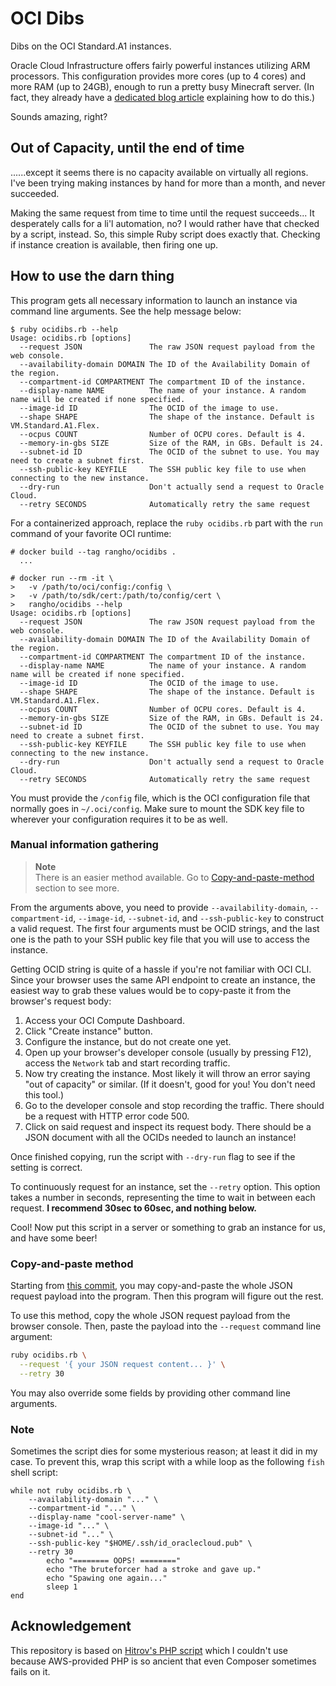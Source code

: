 # OCI Dibs

Dibs on the OCI Standard.A1 instances.

Oracle Cloud Infrastructure offers fairly powerful instances utilizing ARM processors.
This configuration provides more cores (up to 4 cores) and more RAM (up to 24GB), enough to run a pretty busy Minecraft server.
(In fact, they already have a [dedicated blog article](https://blogs.oracle.com/developers/post/how-to-set-up-and-run-a-really-powerful-free-minecraft-server-in-the-cloud) explaining how to do this.)

Sounds amazing, right?


## Out of Capacity, until the end of time

......except it seems there is no capacity available on virtually all regions.
I've been trying making instances by hand for more than a month, and never succeeded.

Making the same request from time to time until the request succeeds...
It desperately calls for a li'l automation, no? I would rather have that checked
by a script, instead.
So, this simple Ruby script does exactly that. Checking if instance creation is
available, then firing one up.

## How to use the darn thing

This program gets all necessary information to launch an instance via command
line arguments.
See the help message below:

```
$ ruby ocidibs.rb --help
Usage: ocidibs.rb [options]
  --request JSON               The raw JSON request payload from the web console.
  --availability-domain DOMAIN The ID of the Availability Domain of the region.
  --compartment-id COMPARTMENT The compartment ID of the instance.
  --display-name NAME          The name of your instance. A random name will be created if none specified.
  --image-id ID                The OCID of the image to use.
  --shape SHAPE                The shape of the instance. Default is VM.Standard.A1.Flex.
  --ocpus COUNT                Number of OCPU cores. Default is 4.
  --memory-in-gbs SIZE         Size of the RAM, in GBs. Default is 24.
  --subnet-id ID               The OCID of the subnet to use. You may need to create a subnet first.
  --ssh-public-key KEYFILE     The SSH public key file to use when connecting to the new instance.
  --dry-run                    Don't actually send a request to Oracle Cloud.
  --retry SECONDS              Automatically retry the same request
```

For a containerized approach, replace the `ruby ocidibs.rb` part with the `run`
command of your favorite OCI runtime:

```
# docker build --tag rangho/ocidibs .
  ...

# docker run --rm -it \
>   -v /path/to/oci/config:/config \
>   -v /path/to/sdk/cert:/path/to/config/cert \
>   rangho/ocidibs --help
Usage: ocidibs.rb [options]
  --request JSON               The raw JSON request payload from the web console.
  --availability-domain DOMAIN The ID of the Availability Domain of the region.
  --compartment-id COMPARTMENT The compartment ID of the instance.
  --display-name NAME          The name of your instance. A random name will be created if none specified.
  --image-id ID                The OCID of the image to use.
  --shape SHAPE                The shape of the instance. Default is VM.Standard.A1.Flex.
  --ocpus COUNT                Number of OCPU cores. Default is 4.
  --memory-in-gbs SIZE         Size of the RAM, in GBs. Default is 24.
  --subnet-id ID               The OCID of the subnet to use. You may need to create a subnet first.
  --ssh-public-key KEYFILE     The SSH public key file to use when connecting to the new instance.
  --dry-run                    Don't actually send a request to Oracle Cloud.
  --retry SECONDS              Automatically retry the same request
```

You must provide the `/config` file, which is the OCI configuration file that
normally goes in `~/.oci/config`.
Make sure to mount the SDK key file to wherever your configuration requires it
to be as well.

### Manual information gathering

> **Note** \
> There is an easier method available.
> Go to [Copy-and-paste-method](#copy-and-paste-method) section to see more.

From the arguments above, you need to provide `--availability-domain`,
`--compartment-id`, `--image-id`, `--subnet-id`, and `--ssh-public-key` to
construct a valid request.
The first four arguments must be OCID strings, and the last one is the path to
your SSH public key file that you will use to access the instance.

Getting OCID string is quite of a hassle if you're not familiar with OCI CLI.
Since your browser uses the same API endpoint to create an instance, the easiest
way to grab these values would be to copy-paste it from the browser's request
body:

1. Access your OCI Compute Dashboard.
1. Click "Create instance" button.
1. Configure the instance, but do not create one yet.
1. Open up your browser's developer console (usually by pressing F12), access
   the `Network` tab and start recording traffic.
1. Now try creating the instance. Most likely it will throw an error saying
   "out of capacity" or similar. (If it doesn't, good for you! You don't need
   this tool.)
1. Go to the developer console and stop recording the traffic. There should be a
   request with HTTP error code 500.
1. Click on said request and inspect its request body. There should be a JSON
   document with all the OCIDs needed to launch an instance!

Once finished copying, run the script with `--dry-run` flag to see if the
setting is correct.

To continuously request for an instance, set the `--retry` option.
This option takes a number in seconds, representing the time to wait in between
each request. **I recommend 30sec to 60sec, and nothing below.**

Cool! Now put this script in a server or something to grab an instance for us,
and have some beer!

### Copy-and-paste method

Starting from [this commit](https://github.com/RangHo/ocidibs/commit/c5779110e5eb63d3ed7e1e907970655e9a2b767d),
you may copy-and-paste the whole JSON request payload into the program.
Then this program will figure out the rest.

To use this method, copy the whole JSON request payload from the browser
console.
Then, paste the payload into the `--request` command line argument:

```sh
ruby ocidibs.rb \
  --request '{ your JSON request content... }' \
  --retry 30
```

You may also override some fields by providing other command line arguments.

### Note

Sometimes the script dies for some mysterious reason; at least it did in my
case.
To prevent this, wrap this script with a while loop as the following `fish`
shell script:

```fish
while not ruby ocidibs.rb \
    --availability-domain "..." \
    --compartment-id "..." \
    --display-name "cool-server-name" \
    --image-id "..." \
    --subnet-id "..." \
    --ssh-public-key "$HOME/.ssh/id_oraclecloud.pub" \
    --retry 30
        echo "======== OOPS! ========"
        echo "The bruteforcer had a stroke and gave up."
        echo "Spawing one again..."
        sleep 1
end
```

## Acknowledgement

This repository is based on [Hitrov's PHP script](https://github.com/hitrov/oci-arm-host-capacity)
which I couldn't use because AWS-provided PHP is so ancient that even Composer
sometimes fails on it.
